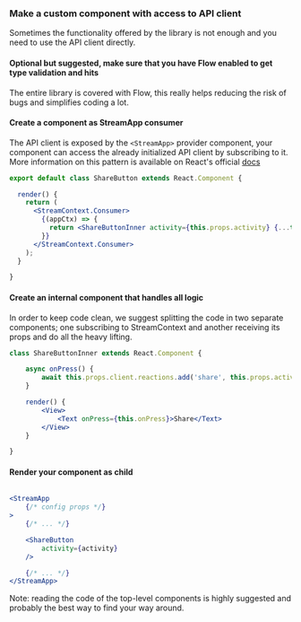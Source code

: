 
### Make a custom component with access to API client

Sometimes the functionality offered by the library is not enough and you need to use the API client directly.

#### Optional but suggested, make sure that you have Flow enabled to get type validation and hits

The entire library is covered with Flow, this really helps reducing the risk of bugs and simplifies coding a lot.

#### Create a component as StreamApp consumer

The API client is exposed by the `<StreamApp>` provider component, your component can access the already initialized API client
by subscribing to it. More information on this pattern is available on React's official [docs](https://reactjs.org/docs/context.html)

```jsx static
export default class ShareButton extends React.Component {

  render() {
    return (
      <StreamContext.Consumer>
        {(appCtx) => {
          return <ShareButtonInner activity={this.props.activity} {...this.props} {...appCtx} />;
        }}
      </StreamContext.Consumer>
    );
  }

}
```

#### Create an internal component that handles all logic

In order to keep code clean, we suggest splitting the code in two separate components; one subscribing to StreamContext and another
receiving its props and do all the heavy lifting.

```jsx static
class ShareButtonInner extends React.Component {

    async onPress() {
        await this.props.client.reactions.add('share', this.props.activity);
    }

    render() {
        <View>
            <Text onPress={this.onPress}>Share</Text>
        </View>
    }

}
```

#### Render your component as <StreamApp> child

```jsx static

<StreamApp 
    {/* config props */}
>
    {/* ... */}

    <ShareButton 
        activity={activity}
    />

    {/* ... */}
</StreamApp>
```


Note: reading the code of the top-level components is highly suggested and probably the best way to find your way around.
